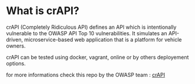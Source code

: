 # What is crAPI?
crAPI (Completely Ridiculous API) defines an API which is intentionally vulnerable to the OWASP API Top 10 vulnerabilities. It simulates an API-driven, microservice-based web application that is a platform for vehicle owners. 

crAPI can be tested using docker, vagrant, online or by others deployement options.

for more informations check this repo by the OWASP team : [crAPI](https://github.com/OWASP/crAPI)
